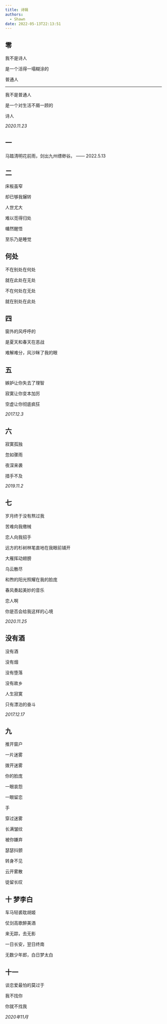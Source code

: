 ```yaml
---
title: 诗辑
authors:
  - Shawn
date: 2022-05-13T22:13:51
---
```

## 零

我不是诗人

是一个活得一塌糊涂的

普通人

---

我不是普通人

是一个对生活不屑一顾的

诗人

*2020.11.23*
## 一

马踏清明花前雨，剑出九州缥缈谷。 —— 2022.5.13

<!-- more -->

## 二

床板虽窄

却已够我辗转

人世尤大

难以觅得归处

幡然醒悟

至乐乃是睡觉

## 何处

不在别处在何处

就在此处在无处

不在何处在无处

就在别处在此处

## 四

窗外的风呼呼的

是夏天和春天在恶战

难解难分，风沙眯了我的眼

## 五

嫉妒让你失去了理智

寂寞让你变本加厉

空虚让你彻底疯狂

*2017.12.3*

## 六

寂寞孤独

忽如骤雨

夜深来袭

措手不及

*2019.11.2*

## 七

岁月终于没有熬过我

苦难向我缴械

恋人向我招手

远方的杉树林笔直地在我眼前铺开

大雁挥动翅膀

乌云散尽

和煦的阳光照耀在我的脸庞

春风奏起美妙的音乐

恋人啊

你是否会给我这样的心境

*2020.11.25*

## 没有酒

没有酒

没有烟

没有堕落

没有故乡

人生寂寞

只有漂泊的奋斗

*2017.12.17*

## 九

推开窗户

一片迷雾

拨开迷雾

你的脸庞

一眼哀怨

一眼留恋

手

穿过迷雾

长满皱纹

被你嫌弃

瑟瑟抖颤

转身不见

云开雾散

徒留长叹

## 十 梦李白

车马轻裘耽胡姬

仗剑高歌醉美酒

来无踪，去无影

一日长安，翌日终南

无数少年郎，白日梦太白


## 十一

谈恋爱最怕的莫过于

我不找你

你就不找我

*2020年11月*

